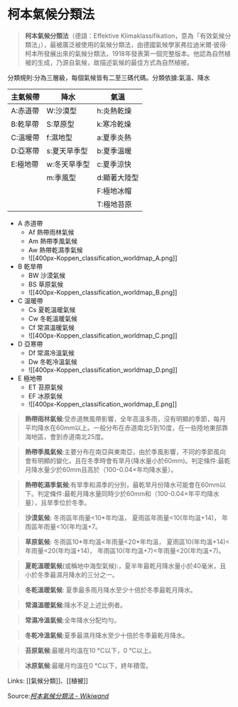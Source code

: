 # 柯本氣候分類法

> **柯本氣候分類法**（德語：Effektive Klimaklassifikation，意為「有效氣候分類法」），最被廣泛被使用的氣候分類法，由德國氣候學家弗拉迪米爾·彼得·柯本所發展出來的氣候分類法，1918年發表第一個完整版本。他認為自然植被的生成，乃源自氣候，故描述氣候的最佳方式為自然植被。

分類規則:分為三層級，每個氣候皆有二至三碼代碼。分類依據:氣溫、降水

| 主氣候帶 | 降水 | 氣溫 |
| ----- | ----- | ----- |
|   A:赤道帶    |   W:沙漠型    |  h:炎熱乾燥     |
|    B:乾旱帶   |    S:草原型   |    k:寒冷乾燥   |
|   C:溫暖帶    |   f:濕地型    |      a:夏季炎熱 |
|   D:亞寒帶    |   s:夏天旱季型    |   b:夏季溫暖    |
|    E:極地帶   |    w:冬天旱季型  |    c:夏季涼快   |
|       |     m:季風型  |     d:顯著大陸型  |
|       |       |     F:極地冰帽  |
|       |       |      T:極地苔原 |
 

- A 赤道帶
	- Af 熱帶雨林氣候
	- Am 熱帶季風氣候
	- Aw 熱帶乾濕季氣候
	- ![[400px-Koppen_classification_worldmap_A.png]]
- B 乾旱帶
	- BW 沙漠氣候
	- BS 草原氣候
	- ![[400px-Koppen_classification_worldmap_B.png]]
- C 溫暖帶
	- Cs 夏乾溫暖氣候
	- Cw 冬乾溫暖氣候
	- Cf 常濕溫暖氣候
	- ![[400px-Koppen_classification_worldmap_C.png]]
- D 亞寒帶
	- Df 常濕冷溫氣候
	- Dw 冬乾冷溫氣候
	- ![[400px-Koppen_classification_worldmap_D.png]]
- E 極地帶
	- ET 苔原氣候
	- EF 冰原氣候
	- ![[400px-Koppen_classification_worldmap_E.png]]

> **熱帶雨林氣候**:受赤道無風帶影響，全年高溫多雨，沒有明顯的季節，每月平均降水在60mm以上。一般分布在赤道南北5到10度，在一些陸地東部靠海地區，會到赤道南北25度。

> **熱帶季風氣候**:主要分布在南亞與東南亞，由於季風影響，不同的季節風向會有明顯的變化，且在冬季時會有旱月(降水量小於60mm)。判定條件:最乾月降水量少於60mm且高於（100-0.04×年均降水量）。

>  **熱帶乾濕季氣候**:有旱季和濕季的分別，最乾旱月份降水可能會在60mm以下。判定條件:最乾月降水量同時少於60mm和（100-0.04×年平均降水量），且旱季位於冬季。

> **沙漠氣候**:
> 冬雨區年雨量<10\*年均溫，
> 夏雨區年雨量<10(年均溫+14)，
> 年雨區年雨量<10(年均溫+7。

> **草原氣候**:
> 冬雨區10\*年均溫<年雨量<20\*年均溫，
> 夏雨區10(年均溫+14)<年雨量<20(年均溫+14)，
> 年雨區10(年均溫+7)<年雨量<20(年均溫+7)。

> **夏乾溫暖氣候**(或稱地中海型氣候):，夏半年最乾月降水量小於40毫米，且小於冬季最濕月降水的三分之一。

> **冬乾溫暖氣候**: 夏季最多雨月降水至少十倍於冬季最乾月降水。

> **常濕溫暖氣候**:降水不足上述比例者。

> **常濕冷溫氣候**:全年降水分配均勻。

> **冬乾冷溫氣候**:夏季最濕月降水至少十倍於冬季最乾月降水。

> **苔原氣候**:最暖月均溫在10 °C以下，0 °C以上。

> **冰原氣候**:最暖月均溫在0 °C以下，終年積雪。












Links: [[氣候分類]]、[[植被]]

Source:*[柯本氣候分類法 - Wikiwand](https://www.wikiwand.com/zh-tw/%E6%9F%AF%E6%9C%AC%E6%B0%94%E5%80%99%E5%88%86%E7%B1%BB%E6%B3%95)*